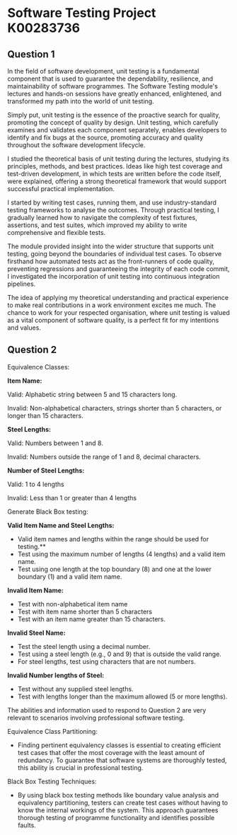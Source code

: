 ﻿
# Software Testing Project K00283736

## Question 1

In the field of software development, unit testing is a fundamental component that is used to guarantee the dependability, resilience, and maintainability of software programmes. The Software Testing module's lectures and hands-on sessions have greatly enhanced, enlightened, and transformed my path into the world of unit testing. 

Simply put, unit testing is the essence of the proactive search for quality, promoting the concept of quality by design. Unit testing, which carefully examines and validates each component separately, enables developers to identify and fix bugs at the source, promoting accuracy and quality throughout the software development lifecycle.

I studied the theoretical basis of unit testing during the lectures, studying its principles, methods, and best practices. Ideas like high test coverage and test-driven development, in which tests are written before the code itself, were explained, offering a strong theoretical framework that would support successful practical implementation.

I started by writing test cases, running them, and use industry-standard testing frameworks to analyse the outcomes. Through practical testing, I gradually learned how to navigate the complexity of test fixtures, assertions, and test suites, which improved my ability to write comprehensive and flexible tests. 

The module provided insight into the wider structure that supports unit testing, going beyond the boundaries of individual test cases. To observe firsthand how automated tests act as the front-runners of code quality, preventing regressions and guaranteeing the integrity of each code commit, I investigated the incorporation of unit testing into continuous integration pipelines.  

The idea of applying my theoretical understanding and practical experience to make real contributions in a work environment excites me much. The chance to work for your respected organisation, where unit testing is valued as a vital component of software quality, is a perfect fit for my intentions and values. 

## Question 2

Equivalence Classes:

**Item Name:**  

Valid: Alphabetic string between 5 and 15 characters long.

Invalid: Non-alphabetical characters, strings shorter than 5 characters, or longer than 15 characters.  

**Steel Lengths:**

Valid: Numbers between 1 and 8.

Invalid: Numbers outside the range of 1 and 8, decimal characters.

**Number of Steel Lengths:**

Valid: 1 to 4 lengths

Invalid: Less than 1 or greater than 4 lengths

Generate Black Box testing:

**Valid Item Name and Steel Lengths:**

- Valid item names and lengths within the range should be used for testing.**
- Test using the maximum number of lengths (4 lengths) and a valid item name.
- Test using one length at the top boundary (8) and one at the lower boundary (1) and a valid item name.

**Invalid Item Name:**

- Test with non-alphabetical item name  
- Test with item name shorter than 5 characters  
- Test with an item name greater than 15 characters.

**Invalid Steel Name:**

- Test the steel length using a decimal number.
- Test using a steel length (e.g., 0 and 9) that is outside the valid range.
- For steel lengths, test using characters that are not numbers.

**Invalid Number lengths of Steel:**  

- Test without any supplied steel lengths.
- Test with lengths longer than the maximum allowed (5 or more lengths).

The abilities and information used to respond to Question 2 are very relevant to scenarios involving professional software testing. 

Equivalence Class Partitioning:

- Finding pertinent equivalency classes is essential to creating efficient test cases that offer the most coverage with the least amount of redundancy. To guarantee that software systems are thoroughly tested, this ability is crucial in professional testing. 

Black Box Testing Techniques:

- By using black box testing methods like boundary value analysis and equivalency partitioning, testers can create test cases without having to know the internal workings of the system. This approach guarantees thorough testing of programme functionality and identifies possible faults. 
